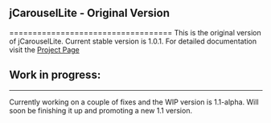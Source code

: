 ## jCarouselLite - Original Version
===================================
This is the original version of jCarouselLite. Current stable version is 1.0.1.
For detailed documentation visit the [Project Page](http://www.gmarwaha.com/jquery/jcarousellite/)

## Work in progress:
--------------------
Currently working on a couple of fixes and the WIP version is 1.1-alpha. Will soon be finishing
it up and promoting a new 1.1 version.